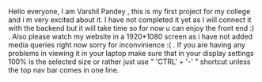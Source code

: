 Hello everyone, I am Varshil Pandey , this is my first project for my college and i m very excited about it. I have not completed it yet as I will connect it with the backend but it will take time so for now u can enjoy the front end :) . Also please watch my website in a 1920*1080 screen as i have not added media queries right now sorry for inconvinience :( . If you are having any problems in viewing it in your laptop make sure that in your display settings 100% is the selected size or rather just use " 'CTRL' + '-' " shortcut unless the top nav bar comes in one line.

